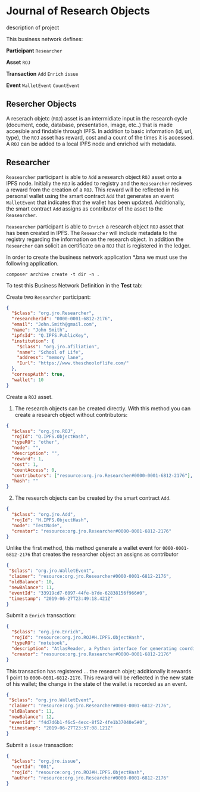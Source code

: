 # Journal of Research Objects

description of project

This business network defines:

 **Participant**
`Researcher`

**Asset**
`ROJ`

**Transaction**
`Add`
`Enrich`
`issue`

**Event**
`WalletEvent`
`CountEvent`

## Resercher Objects

A reserach objetc (`ROJ`) asset is an intermidiate input in the research cycle (document, code, database, presentation, image, etc..) that is made accesible and findable through IPFS. In addition to basic information (id, url, type), the `ROJ` asset has reward, cost and a count of the times it is accessed. A `ROJ` can be added to a local IPFS node and enriched with metadata. 

## Researcher

`Reasearcher` participant is able to `Add` a research object `ROJ` asset onto a IPFS node. Initially the `ROJ` is added to registry and the `Reasearcher` recieves a reward from the creation of a `ROJ`. This reward will be reflected in his personal wallet using the smart contract `Add` that generates an event `WalletEvent` that indicates that the wallet has been updated. Additionally, the smart contract `Add` assigns as contributor of the asset to the `Reasearcher`.

`Reasearcher` participant is able to `Enrich` a research object `ROJ` asset that has been created in IPFS. The `Researcher` will include metadata to the registry regarding the information on the research object. In addition the `Researcher` can solicit an certificate on a `ROJ` that is registered in the ledger.

In order to create the business network application *.bna we must use the following application.

```
composer archive create -t dir -n .
```

To test this Business Network Definition in the **Test** tab:

Create two `Researcher` participant:

```json
{
  "$class": "org.jro.Researcher",
  "researcherId": "0000-0001-6812-2176",
  "email": "John.Smith@gmail.com",
  "name": "John Smith",
  "ipfsId": "Q.IPFS.PublicKey",
  "institution": {
    "$class": "org.jro.afiliation",
    "name": "School of Life",
    "address": "memory lane",
    "Iurl": "https://www.theschooloflife.com/"
  },
  "correspAuth": true,
  "wallet": 10
}
```

Create a `ROJ` asset. 

1. The research objects can be created directly. With this method you can create a research object without contributors: 

```json
{
  "$class": "org.jro.ROJ",
  "rojId": "Q.IPFS.ObjectHash",
  "typeRO": "other",
  "node": "",
  "description": "",
  "reward": 1,
  "cost": 1,
  "countAccess": 0,
  "contributors": ["resource:org.jro.Researcher#0000-0001-6812-2176"],
  "hash": ""
}
```

2. The research objects can be created by the smart contract `Add`. 

```json
{
  "$class": "org.jro.Add",
  "rojId": "H.IPFS.ObjectHash",
  "node": "TestNode",
  "creator": "resource:org.jro.Researcher#0000-0001-6812-2176"
}
```

Unlike the first method, this method generate a wallet event for `0000-0001-6812-2176` that creates the researcher object an assigns as contributor

```json
{
 "$class": "org.jro.WalletEvent",
 "claimer": "resource:org.jro.Researcher#0000-0001-6812-2176",
 "oldBalance": 10,
 "newBalance": 11,
 "eventId": "33919cd7-6097-44fe-b7de-62838156f966#0",
 "timestamp": "2019-06-27T23:49:18.421Z"
}
```

Submit a `Enrich` transaction:

```json
{
  "$class": "org.jro.Enrich",
  "rojId": "resource:org.jro.ROJ#H.IPFS.ObjectHash",
  "typeRO": "notebook",
  "description": "AtlasReader, a Python interface for generating coordinate tables and region labels from statistical MRI images",
  "creator": "resource:org.jro.Researcher#0000-0001-6812-2176"
}
```

This transaction has registered ... the research objet; additionally it rewards 1 point to `0000-0001-6812-2176`. This reward will be reflected in the new state of his wallet; the change in the state of the wallet is recorded as an event.

```json
{
 "$class": "org.jro.WalletEvent",
 "claimer": "resource:org.jro.Researcher#0000-0001-6812-2176",
 "oldBalance": 11,
 "newBalance": 12,
 "eventId": "f4d7d6b1-f6c5-4ecc-8f52-4fe1b37040e5#0",
 "timestamp": "2019-06-27T23:57:08.121Z"
}
```
Submit a `issue` transaction:

```json
{
  "$class": "org.jro.issue",
  "certId": "001",
  "rojId": "resource:org.jro.ROJ#H.IPFS.ObjectHash",
  "author": "resource:org.jro.Researcher#0000-0001-6812-2176"
}
```
